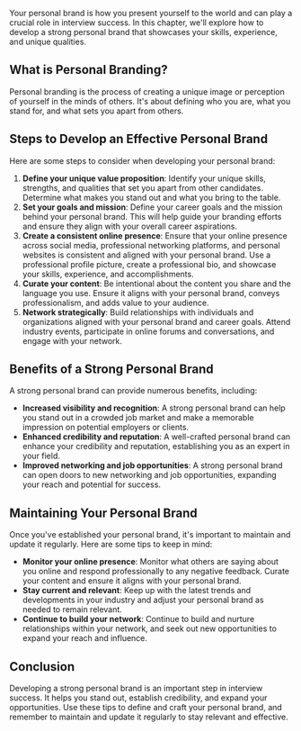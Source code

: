 
Your personal brand is how you present yourself to the world and can play a crucial role in interview success. In this chapter, we'll explore how to develop a strong personal brand that showcases your skills, experience, and unique qualities.

What is Personal Branding?
--------------------------

Personal branding is the process of creating a unique image or perception of yourself in the minds of others. It's about defining who you are, what you stand for, and what sets you apart from others.

Steps to Develop an Effective Personal Brand
--------------------------------------------

Here are some steps to consider when developing your personal brand:

1. **Define your unique value proposition**: Identify your unique skills, strengths, and qualities that set you apart from other candidates. Determine what makes you stand out and what you bring to the table.
2. **Set your goals and mission**: Define your career goals and the mission behind your personal brand. This will help guide your branding efforts and ensure they align with your overall career aspirations.
3. **Create a consistent online presence**: Ensure that your online presence across social media, professional networking platforms, and personal websites is consistent and aligned with your personal brand. Use a professional profile picture, create a professional bio, and showcase your skills, experience, and accomplishments.
4. **Curate your content**: Be intentional about the content you share and the language you use. Ensure it aligns with your personal brand, conveys professionalism, and adds value to your audience.
5. **Network strategically**: Build relationships with individuals and organizations aligned with your personal brand and career goals. Attend industry events, participate in online forums and conversations, and engage with your network.

Benefits of a Strong Personal Brand
-----------------------------------

A strong personal brand can provide numerous benefits, including:

* **Increased visibility and recognition**: A strong personal brand can help you stand out in a crowded job market and make a memorable impression on potential employers or clients.
* **Enhanced credibility and reputation**: A well-crafted personal brand can enhance your credibility and reputation, establishing you as an expert in your field.
* **Improved networking and job opportunities**: A strong personal brand can open doors to new networking and job opportunities, expanding your reach and potential for success.

Maintaining Your Personal Brand
-------------------------------

Once you've established your personal brand, it's important to maintain and update it regularly. Here are some tips to keep in mind:

* **Monitor your online presence**: Monitor what others are saying about you online and respond professionally to any negative feedback. Curate your content and ensure it aligns with your personal brand.
* **Stay current and relevant**: Keep up with the latest trends and developments in your industry and adjust your personal brand as needed to remain relevant.
* **Continue to build your network**: Continue to build and nurture relationships within your network, and seek out new opportunities to expand your reach and influence.

Conclusion
----------

Developing a strong personal brand is an important step in interview success. It helps you stand out, establish credibility, and expand your opportunities. Use these tips to define and craft your personal brand, and remember to maintain and update it regularly to stay relevant and effective.
